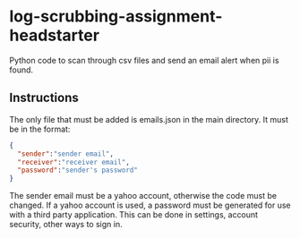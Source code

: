 # log-scrubbing-assignment-headstarter
Python code to scan through csv files and send an email alert when pii is found.

## Instructions
The only file that must be added is emails.json in the main directory.
It must be in the format:
```json
{
  "sender":"sender email",
  "receiver":"receiver email",
  "password":"sender's password"
}
```
The sender email must be a yahoo account, otherwise the code must be changed. If a yahoo account is used, a password must be generated for use with a third party application. This can be done in settings, account security, other ways to sign in.
